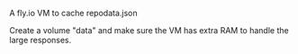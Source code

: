 A fly.io VM to cache repodata.json

Create a volume "data" and make sure the VM has extra RAM to handle the
large responses.
